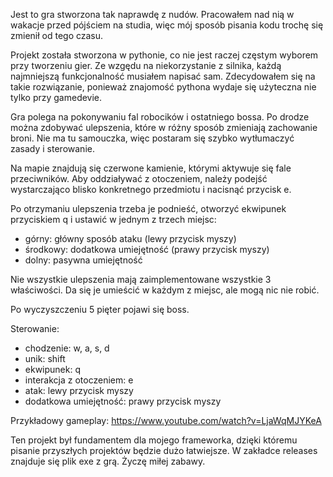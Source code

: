 Jest to gra stworzona tak naprawdę z nudów. Pracowałem nad nią w wakacje przed pójściem na studia, więc mój sposób pisania kodu trochę się zmienił od tego czasu.

Projekt została stworzona w pythonie, co nie jest raczej częstym wyborem przy tworzeniu gier. Ze wzgędu na niekorzystanie z silnika, każdą najmniejszą funkcjonalność musiałem napisać sam. Zdecydowałem się na takie rozwiązanie, ponieważ znajomość pythona wydaje się użyteczna nie tylko przy gamedevie.

Gra polega na pokonywaniu fal robocików i ostatniego bossa. Po drodze można zdobywać ulepszenia, które w różny sposób zmieniają zachowanie broni.
Nie ma tu samouczka, więc postaram się szybko wytłumaczyć zasady i sterowanie.

Na mapie znajdują się czerwone kamienie, którymi aktywuje się fale przeciwników. Aby oddziaływać z otoczeniem, należy podejść wystarczająco blisko konkretnego przedmiotu i nacisnąć przycisk e.

Po otrzymaniu ulepszenia trzeba je podnieść, otworzyć ekwipunek przyciskiem q i ustawić w jednym z trzech miejsc:
- górny: główny sposób ataku (lewy przycisk myszy)
- środkowy: dodatkowa umiejętność (prawy przycisk myszy)
- dolny: pasywna umiejętność

Nie wszystkie ulepszenia mają zaimplementowane wszystkie 3 właściwości. Da się je umieścić w każdym z miejsc, ale mogą nic nie robić.

Po wyczyszczeniu 5 pięter pojawi się boss.

Sterowanie:
- chodzenie: w, a, s, d
- unik: shift
- ekwipunek: q
- interakcja z otoczeniem: e
- atak: lewy przycisk myszy
- dodatkowa umiejętność: prawy przycisk myszy

Przykładowy gameplay:
https://www.youtube.com/watch?v=LjaWqMJYKeA

Ten projekt był fundamentem dla mojego frameworka, dzięki któremu pisanie przyszłych projektów będzie dużo łatwiejsze.
W zakładce releases znajduje się plik exe z grą. Życzę miłej zabawy.
